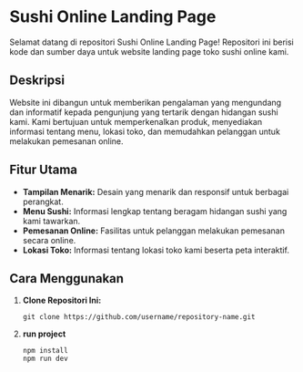 # Sushi Online Landing Page

Selamat datang di repositori Sushi Online Landing Page! Repositori ini berisi kode dan sumber daya untuk website landing page toko sushi online kami.

## Deskripsi

Website ini dibangun untuk memberikan pengalaman yang mengundang dan informatif kepada pengunjung yang tertarik dengan hidangan sushi kami. Kami bertujuan untuk memperkenalkan produk, menyediakan informasi tentang menu, lokasi toko, dan memudahkan pelanggan untuk melakukan pemesanan online.

## Fitur Utama

- **Tampilan Menarik:** Desain yang menarik dan responsif untuk berbagai perangkat.
- **Menu Sushi:** Informasi lengkap tentang beragam hidangan sushi yang kami tawarkan.
- **Pemesanan Online:** Fasilitas untuk pelanggan melakukan pemesanan secara online.
- **Lokasi Toko:** Informasi tentang lokasi toko kami beserta peta interaktif.

## Cara Menggunakan

1. **Clone Repositori Ini:**
    ```
    git clone https://github.com/username/repository-name.git
    ```

2. **run project**
    ```
    npm install
    npm run dev
    ```
